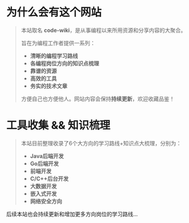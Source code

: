 # **为什么会有这个网站**
>  本站取名 **code-wiki**，是从事编程以来所用资源和分享内容的大聚合。
>  
>  旨在为编程工作者提供一系列：
>  - **清晰的编程学习路线**
>  - **各编程岗位方向的知识点梳理**
>  - **靠谱的资源**
>  - **高效的工具**
>  - **务实的技术文章**
>
> 方便自己也方便他人。网站内容会保持**持续更新**，欢迎收藏品鉴！

# **工具收集 && 知识梳理**
>
>  本站目前整理收录了6个大方向的学习路线+知识点大梳理，分别为：
>  - **Java后端开发**
>  - **Go后端开发**
>  - **前端开发**
>  - **C/C++后台开发**
>  - **大数据开发**
>  - **嵌入式开发**
>  - **网络安全方向**
>  

后续本站也会持续更新和增加更多方向岗位的学习路线...
